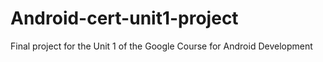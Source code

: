 # Android-cert-unit1-project
Final project for the Unit 1 of the Google Course for Android Development
